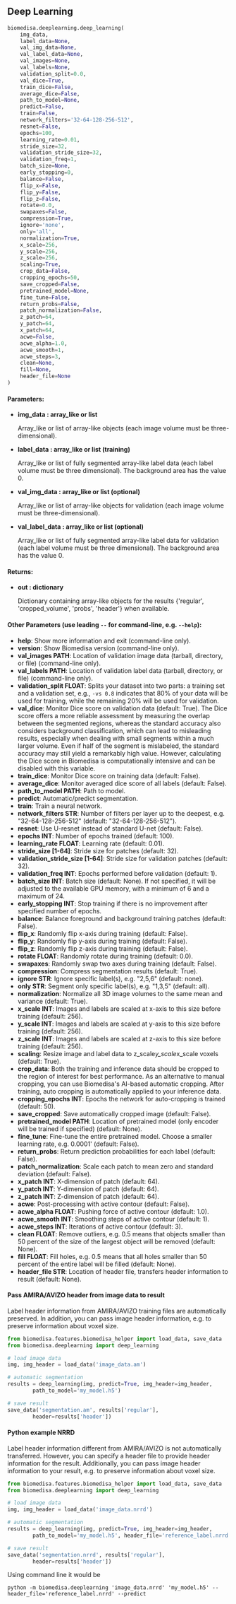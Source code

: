 ## Deep Learning
```python
biomedisa.deeplearning.deep_learning(
    img_data,
    label_data=None,
    val_img_data=None,
    val_label_data=None,
    val_images=None,
    val_labels=None,
    validation_split=0.0,
    val_dice=True,
    train_dice=False,
    average_dice=False,
    path_to_model=None,
    predict=False,
    train=False,
    network_filters='32-64-128-256-512',
    resnet=False,
    epochs=100,
    learning_rate=0.01,
    stride_size=32,
    validation_stride_size=32,
    validation_freq=1,
    batch_size=None,
    early_stopping=0,
    balance=False,
    flip_x=False,
    flip_y=False,
    flip_z=False,
    rotate=0.0,
    swapaxes=False,
    compression=True,
    ignore='none',
    only='all',
    normalization=True,
    x_scale=256,
    y_scale=256,
    z_scale=256,
    scaling=True,
    crop_data=False,
    cropping_epochs=50,
    save_cropped=False,
    pretrained_model=None,
    fine_tune=False,
    return_probs=False,
    patch_normalization=False,
    z_patch=64,
    y_patch=64,
    x_patch=64,
    acwe=False,
    acwe_alpha=1.0,
    acwe_smooth=1,
    acwe_steps=3,
    clean=None,
    fill=None,
    header_file=None
)
```
#### Parameters:
+ **img_data : array_like or list**

    Array_like or list of array-like objects (each image volume must be three-dimensional).

+ **label_data : array_like or list (training)**

    Array_like or list of fully segmented array-like label data (each label volume must be three dimensional). The background area has the value 0.

+ **val_img_data : array_like or list (optional)**

    Array_like or list of array-like objects for validation (each image volume must be three-dimensional).

+ **val_label_data : array_like or list (optional)**

    Array_like or list of fully segmented array-like label data for validation (each label volume must be three dimensional). The background area has the value 0.

#### Returns:
+ **out : dictionary**

    Dictionary containing array-like objects for the results {'regular', 'cropped_volume', 'probs', 'header'} when available.

#### Other Parameters (use leading `--` for command-line, e.g. `--help`):

+ **help**: Show more information and exit (command-line only).
+ **version**: Show Biomedisa version (command-line only).
+ **val_images PATH**: Location of validation image data (tarball, directory, or file) (command-line only).
+ **val_labels PATH**: Location of validation label data (tarball, directory, or file) (command-line only).
+ **validation_split FLOAT**: Splits your dataset into two parts: a training set and a validation set, e.g., `-vs 0.8` indicates that 80% of your data will be used for training, while the remaining 20% will be used for validation.
+ **val_dice**: Monitor Dice score on validation data (default: True). The Dice score offers a more reliable assessment by measuring the overlap between the segmented regions, whereas the standard accuracy also considers background classification, which can lead to misleading results, especially when dealing with small segments within a much larger volume. Even if half of the segment is mislabeled, the standard accuracy may still yield a remarkably high value. However, calculating the Dice score in Biomedisa is computationally intensive and can be disabled with this variable.
+ **train_dice**: Monitor Dice score on training data (default: False).
+ **average_dice**: Monitor averaged dice score of all labels (default: False).
+ **path_to_model PATH**: Path to model.
+ **predict**: Automatic/predict segmentation.
+ **train**: Train a neural network.
+ **network_filters STR**: Number of filters per layer up to the deepest, e.g. "32-64-128-256-512" (default: "32-64-128-256-512").
+ **resnet**: Use U-resnet instead of standard U-net (default: False).
+ **epochs INT**: Number of epochs trained (default: 100).
+ **learning_rate FLOAT**: Learning rate (default: 0.01).
+ **stride_size [1-64]**: Stride size for patches (default: 32).
+ **validation_stride_size [1-64]**: Stride size for validation patches (default: 32).
+ **validation_freq INT**: Epochs performed before validation (default: 1).
+ **batch_size INT**: Batch size (default: None). If not specified, it will be adjusted to the available GPU memory, with a minimum of 6 and a maximum of 24.
+ **early_stopping INT**: Stop training if there is no improvement after specified number of epochs.
+ **balance**: Balance foreground and background training patches (default: False).
+ **flip_x**: Randomly flip x-axis during training (default: False).
+ **flip_y**: Randomly flip y-axis during training (default: False).
+ **flip_z**: Randomly flip z-axis during training (default: False).
+ **rotate FLOAT**: Randomly rotate during training (default: 0.0).
+ **swapaxes**: Randomly swap two axes during training (default: False).
+ **compression**: Compress segmentation results (default: True).
+ **ignore STR**: Ignore specific label(s), e.g. "2,5,6" (default: none).
+ **only STR**: Segment only specific label(s), e.g. "1,3,5" (default: all).
+ **normalization**: Normalize all 3D image volumes to the same mean and variance (default: True).
+ **x_scale INT**: Images and labels are scaled at x-axis to this size before training (default: 256).
+ **y_scale INT**: Images and labels are scaled at y-axis to this size before training (default: 256).
+ **z_scale INT**: Images and labels are scaled at z-axis to this size before training (default: 256).
+ **scaling**: Resize image and label data to z_scale*y_scale*x_scale voxels (default: True).
+ **crop_data**: Both the training and inference data should be cropped to the region of interest for best performance. As an alternative to manual cropping, you can use Biomedisa's AI-based automatic cropping. After training, auto cropping is automatically applied to your inference data.
+ **cropping_epochs INT**: Epochs the network for auto-cropping is trained (default: 50).
+ **save_cropped**: Save automatically cropped image (default: False).
+ **pretrained_model PATH**: Location of pretrained model (only encoder will be trained if specified) (default: None).
+ **fine_tune**: Fine-tune the entire pretrained model. Choose a smaller learning rate, e.g. 0.0001' (default: False).
+ **return_probs**: Return prediction probabilities for each label (default: False).
+ **patch_normalization**: Scale each patch to mean zero and standard deviation (default: False).
+ **x_patch INT**: X-dimension of patch (default: 64).
+ **y_patch INT**: Y-dimension of patch (default: 64).
+ **z_patch INT**: Z-dimension of patch (default: 64).
+ **acwe**: Post-processing with active contour (default: False).
+ **acwe_alpha FLOAT**: Pushing force of active contour (default: 1.0).
+ **acwe_smooth INT**: Smoothing steps of active contour (default: 1).
+ **acwe_steps INT**: Iterations of active contour (default: 3).
+ **clean FLOAT**: Remove outliers, e.g. 0.5 means that objects smaller than 50 percent of the size of the largest object will be removed (default: None).
+ **fill FLOAT**: Fill holes, e.g. 0.5 means that all holes smaller than 50 percent of the entire label will be filled (default: None).
+ **header_file STR**: Location of header file, transfers header information to result (default: None).

#### Pass AMIRA/AVIZO header from image data to result
Label header information from AMIRA/AVIZO training files are automatically preserved. In addition, you can pass image header information, e.g. to preserve information about voxel size. 
```python
from biomedisa.features.biomedisa_helper import load_data, save_data
from biomedisa.deeplearning import deep_learning

# load image data
img, img_header = load_data('image_data.am')

# automatic segmentation
results = deep_learning(img, predict=True, img_header=img_header,
        path_to_model='my_model.h5')

# save result
save_data('segmentation.am', results['regular'],
        header=results['header'])
```

#### Python example NRRD
Label header information different from AMIRA/AVIZO is not automatically transferred. However, you can specify a header file to provide header information for the result. Additionally, you can pass image header information to your result, e.g. to preserve information about voxel size.
```python
from biomedisa.features.biomedisa_helper import load_data, save_data
from biomedisa.deeplearning import deep_learning

# load image data
img, img_header = load_data('image_data.nrrd')

# automatic segmentation
results = deep_learning(img, predict=True, img_header=img_header,
        path_to_model='my_model.h5', header_file='reference_label.nrrd')

# save result
save_data('segmentation.nrrd', results['regular'],
        header=results['header'])
```
Using command line it would be
```
python -m biomedisa.deeplearning 'image_data.nrrd' 'my_model.h5' --header_file='reference_label.nrrd' --predict
```
